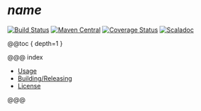 $name$
======
[![Build Status](https://travis-ci.org/$user_name;format="norm"$/$name;format="norm"$.svg?branch=master)](https://travis-ci.org/$user_name;format="norm"$/$name;format="norm"$)
[![Maven Central](https://maven-badges.herokuapp.com/maven-central/com.github.$user_name;format="norm"$/$name;format="norm"$_2.12/badge.png)](https://maven-badges.herokuapp.com/maven-central/com.github.$user_name;format="norm"$/$name;format="norm"$_2.12)
[![Coverage Status](https://coveralls.io/repos/github/$user_name;format="norm"$/$name;format="norm"$/badge.svg?branch=master)](https://coveralls.io/github/$user_name;format="norm"$/$name;format="norm"$?branch=master)
[![Scaladoc](https://javadoc-badge.appspot.com/com.github.$user_name;format="norm"$/$name;format="norm"$_2.12.svg?label=scaladoc)](https://javadoc-badge.appspot.com/com.github.$user_name;format="norm"$/$name;format="norm"$_2.12)

@@toc { depth=1 }

@@@ index


* [Usage](usage.md)
* [Building/Releasing](building.md)
* [License](license.md)

@@@

